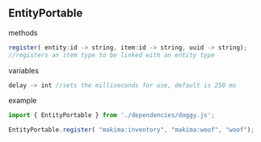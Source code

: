 ## EntityPortable
methods

```js
register( entity:id -> string, item:id -> string, uuid -> string);
//registers an item type to be linked with an entity type
```

variables

```js
delay -> int //sets the milliseconds for use, default is 250 ms
```

example
```js
import { EntityPortable } from './dependencies/doggy.js';

EntityPortable.register( "makima:inventory", "makima:woof", "woof");
```